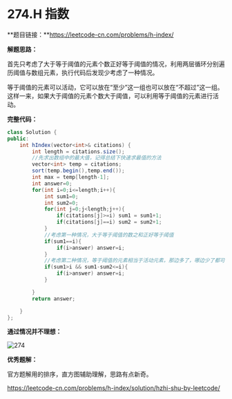 # 274.H 指数

**题目链接：**https://leetcode-cn.com/problems/h-index/

**解题思路：**

​      首先只考虑了大于等于阈值的元素个数正好等于阈值的情况，利用两层循环分别遍历阈值与数组元素，执行代码后发现少考虑了一种情况。

​       等于阈值的元素可以活动，它可以放在“至少”这一组也可以放在“不超过”这一组。这样一来，如果大于阈值的元素个数大于阈值，可以利用等于阈值的元素进行活动。



**完整代码：**

```c#
class Solution {
public:
    int hIndex(vector<int>& citations) {
        int length = citations.size();
        //先求出数组中的最大值，记得总结下快速求最值的方法
        vector<int> temp = citations;
        sort(temp.begin(),temp.end());
        int max = temp[length-1];
        int answer=0;
        for(int i=0;i<=length;i++){
            int sum1=0;
            int sum2=0;
            for(int j=0;j<length;j++){
                if(citations[j]>=i) sum1 = sum1+1;
                if(citations[j]==i) sum2 = sum2+1;
            }
            //考虑第一种情况，大于等于阈值的数之和正好等于阈值
            if(sum1==i){
                if(i>answer) answer=i;
            }
            //考虑第二种情况，等于阈值的元素相当于活动元素，那边多了，哪边少了都可以补一下
            if(sum1>i && sum1-sum2<=i){
                if(i>answer) answer=i;
            }

        }
        return answer;

    }
};
```

**通过情况并不理想：**

![274](D:\夏令营准备\算法训练\图片\274.PNG)

**优秀题解：**

官方题解用的排序，直方图辅助理解，思路有点新奇。

https://leetcode-cn.com/problems/h-index/solution/hzhi-shu-by-leetcode/

